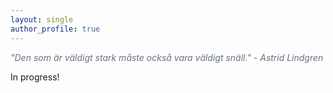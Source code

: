 ```yaml
---
layout: single
author_profile: true
---
```



<p style="color:#677385; font-style:italic;">
"Den som är väldigt stark måste också vara väldigt snäll." - Astrid Lindgren
</p>


In progress!
